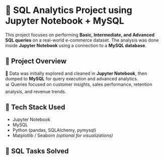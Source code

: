 # 🧠 SQL Analytics Project using Jupyter Notebook + MySQL

This project focuses on performing **Basic, Intermediate, and Advanced SQL queries** on a real-world e-commerce dataset. The analysis was done inside **Jupyter Notebook** using a connection to a **MySQL database**.

## 📌 Project Overview

🔄 Data was initially explored and cleaned in **Jupyter Notebook**, then dumped to **MySQL** for query execution and advanced analytics.  
📊 Queries focused on customer insights, sales performance, retention analysis, and revenue trends.

## 🔧 Tech Stack Used

- Jupyter Notebook  
- MySQL  
- Python (pandas, SQLAlchemy, pymysql)  
- Matplotlib / Seaborn *(optional for visualizations)*

## 🧩 SQL Tasks Solved

